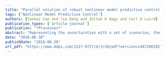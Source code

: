 ```yaml
---
title: "Parallel solution of robust nonlinear model predictive control problems in batch crystallization"
tags: ['Nonlinear Model Predictive Control']
authors: [Yankai Cao and Jia Kang and Zoltan K Nagy and Carl D Laird]
publication_types: ['article-journal']
publication: "*Processes*"
abstract: "Representing the uncertainties with a set of scenarios, the optimization problem resulting from a robust nonlinear model predictive control (NMPC) strategy at each sampling instance can be viewed as a large-scale stochastic program. This paper solves these optimization problems using the parallel Schur complement method developed to solve stochastic programs on distributed and shared memory machines. The control strategy is illustrated with a case study of a multidimensional unseeded batch crystallization process. For this application, a robust NMPC based on min–max optimization guarantees satisfaction of all state and input constraints for a set of uncertainty realizations, and also provides better robust performance compared with open-loop optimal control, nominal NMPC, and robust NMPC minimizing the expected performance at each sampling instance. The performance of robust NMPC can be improved by generating optimization scenarios using Bayesian inference. With the efficient parallel solver, the solution time of one optimization problem is reduced from 6.7 min to 0.5 min, allowing for real-time application."
date: "2016-06-30"
publishDate: "2016-06-30"
url_pdf: "https://www.mdpi.com/2227-9717/4/3/20/pdf?version=1467286392"
---
```

